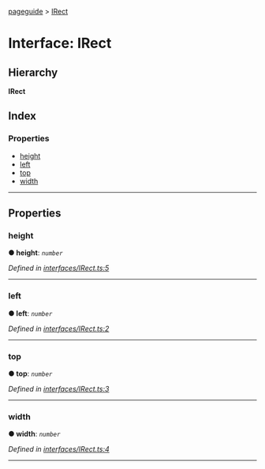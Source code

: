 [pageguide](../README.md) > [IRect](../interfaces/irect.md)

# Interface: IRect

## Hierarchy

**IRect**

## Index

### Properties

* [height](irect.md#height)
* [left](irect.md#left)
* [top](irect.md#top)
* [width](irect.md#width)

---

## Properties

<a id="height"></a>

###  height

**● height**: *`number`*

*Defined in [interfaces/IRect.ts:5](https://github.com/Diligentia-Uitgeverij/pageguide/blob/67b5b06/src/interfaces/IRect.ts#L5)*

___
<a id="left"></a>

###  left

**● left**: *`number`*

*Defined in [interfaces/IRect.ts:2](https://github.com/Diligentia-Uitgeverij/pageguide/blob/67b5b06/src/interfaces/IRect.ts#L2)*

___
<a id="top"></a>

###  top

**● top**: *`number`*

*Defined in [interfaces/IRect.ts:3](https://github.com/Diligentia-Uitgeverij/pageguide/blob/67b5b06/src/interfaces/IRect.ts#L3)*

___
<a id="width"></a>

###  width

**● width**: *`number`*

*Defined in [interfaces/IRect.ts:4](https://github.com/Diligentia-Uitgeverij/pageguide/blob/67b5b06/src/interfaces/IRect.ts#L4)*

___

